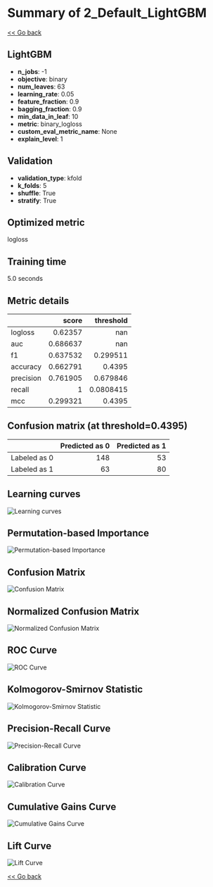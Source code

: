 # Summary of 2_Default_LightGBM

[<< Go back](../README.md)


## LightGBM
- **n_jobs**: -1
- **objective**: binary
- **num_leaves**: 63
- **learning_rate**: 0.05
- **feature_fraction**: 0.9
- **bagging_fraction**: 0.9
- **min_data_in_leaf**: 10
- **metric**: binary_logloss
- **custom_eval_metric_name**: None
- **explain_level**: 1

## Validation
 - **validation_type**: kfold
 - **k_folds**: 5
 - **shuffle**: True
 - **stratify**: True

## Optimized metric
logloss

## Training time

5.0 seconds

## Metric details
|           |    score |   threshold |
|:----------|---------:|------------:|
| logloss   | 0.62357  | nan         |
| auc       | 0.686637 | nan         |
| f1        | 0.637532 |   0.299511  |
| accuracy  | 0.662791 |   0.4395    |
| precision | 0.761905 |   0.679846  |
| recall    | 1        |   0.0808415 |
| mcc       | 0.299321 |   0.4395    |


## Confusion matrix (at threshold=0.4395)
|              |   Predicted as 0 |   Predicted as 1 |
|:-------------|-----------------:|-----------------:|
| Labeled as 0 |              148 |               53 |
| Labeled as 1 |               63 |               80 |

## Learning curves
![Learning curves](learning_curves.png)

## Permutation-based Importance
![Permutation-based Importance](permutation_importance.png)
## Confusion Matrix

![Confusion Matrix](confusion_matrix.png)


## Normalized Confusion Matrix

![Normalized Confusion Matrix](confusion_matrix_normalized.png)


## ROC Curve

![ROC Curve](roc_curve.png)


## Kolmogorov-Smirnov Statistic

![Kolmogorov-Smirnov Statistic](ks_statistic.png)


## Precision-Recall Curve

![Precision-Recall Curve](precision_recall_curve.png)


## Calibration Curve

![Calibration Curve](calibration_curve_curve.png)


## Cumulative Gains Curve

![Cumulative Gains Curve](cumulative_gains_curve.png)


## Lift Curve

![Lift Curve](lift_curve.png)



[<< Go back](../README.md)
